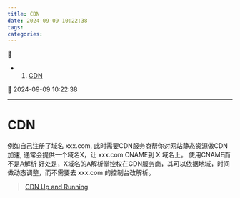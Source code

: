 ```yaml
---
title: CDN
date: 2024-09-09 10:22:38
tags: 
categories: 
---
```



💠

- 1. [CDN](#cdn)

💠 2024-09-09 10:22:38
****************************************
# CDN
例如自己注册了域名 xxx.com, 此时需要CDN服务商帮你对网站静态资源做CDN加速, 通常会提供一个域名X，让 xxx.com CNAME到 X 域名上。
使用CNAME而不是A解析 好处是，X域名的A解析掌控权在CDN服务商，其可以依据地域，时间做动态调整，而不需要去 xxx.com 的控制台改解析。

> [CDN Up and Running](https://github.com/leandromoreira/cdn-up-and-running)


